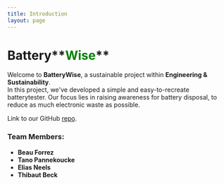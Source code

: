 ```yaml
---
title: Introduction
layout: page
---
```


# Battery**<span style="color:green;">Wise</span>**

Welcome to **BatteryWise**, a sustainable project within **Engineering & Sustainability**.  
In this project, we've developed a simple and easy-to-recreate batterytester. Our focus lies in raising awareness for battery disposal, to reduce as much electronic waste as possible.

Link to our GitHub [repo](https://github.com/BatteryWise/batterywise/tree/main).

### Team Members:
- **Beau Forrez**
- **Tano Pannekoucke**
- **Elias Neels**
- **Thibaut Beck**
